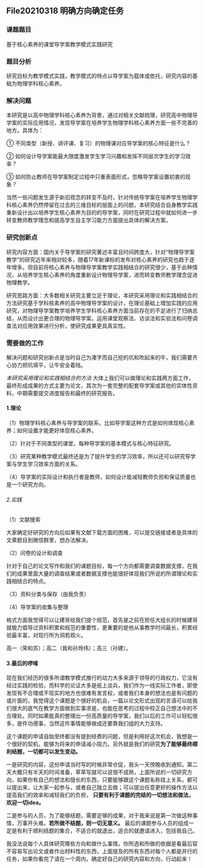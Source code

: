 ## File20210318 明确方向确定任务

### 课题题目

基于核心素养的课堂导学案教学模式实践研究

### 题目分析

研究目标为教学模式实践，教学模式的特点以导学案为载体或依托，研究内容的基础为物理学科核心素养。

### 解决问题

本研究是以高中物理学科核心素养为背景，通过对相关文献梳理，研究高中物理导学案的实际应用情况，发现导学案在培养学生物理学科核心素养方面一些不完善的地方。具体为：

① 不同类型（新授、讲评课、复习）的物理课对应导学案的核心特征是什么？

② 如何设计导学案能最大限度激发学生学习兴趣和发挥不同层次学生的学习效率？

③ 如何防止教师在导学案制定过程中只重表面形式，忽略导学案设置初衷的现象？

当然一些问题发生源于新旧观念的转变不及时，针对传统导学案在培养学生物理学科核心素养仍然停留在过去的三维目标的层面上的问题，本研究结合自身教学实践重新设计出以培养学生核心素养为目的的导学案，同时在研究过程中就如何进一步转变教师教学理念和提高学生自主学习能力方面提出具体的解决方案。

### 研究创新点

研究内容方面：国内关于导学案的研究著述丰富且时间跨度大，针对“物理导学案教学”的研究近年来相对较多，随着17年新课标的发布对核心素养的研究也趋于逐年增多。但目前将核心素养与物理导学案教学实践相结合的研究很少，基于此种情况，从培养学生核心素养的角度重新设计物理导学案，进而转变教师教学理念促进物理教学。

研究思路方面：大多数相关研究主要立足于理论，本研究采用理论和实践相结合的方法研究基于学科核素养的高中物理导学案的设计，在理论基础上增加实践的应用研究，对物理导学案教学培养学生学科核心素养方面当前存在的不足进行了归纳总结，从而设计出更合理的物理导学案。运用课堂观察法、访谈法和实验法和问卷调查法对应用效果进行分析，使研究成果更具真实性。

### 需要做的工作

解决问题和研究创新点是当时自己为凑字而自己挖的坑和吹起来的牛，我们需要齐心协力把坑填平，让牛安全着陆。

*本研究采用理论和实践相结合的方法* 大体上我们可以做理论和实践两方面工作，最终形成成果的方式主要为论文，其次为一套完整的配套导学案或其他的实体性资料，中期需要提交进度报告和最终的研究报告。

#### 1.理论

（1）物理学科核心素养与导学案的联系，比如导学案这种方式是如何体现核心素养；如何设置才能更好体现核心素养。

（2）针对于不同类型的课堂，每种导学案的基本模式与核心特征研究。

（3）研究某种教学模式最终还是为了提升学生的学习效率，所以还可以研究导学案与学生学习效率方面的关系。

（4）导学案的实际设计和执行者是教师，如何设计能减轻教师负担和保证质量也是一个研究方向。

###### 2.实践

（1）文献搜索

大家确定好研究的方向后如果有文献下载方面的困难，可以提交链接或者是具体的文章题目到微信群里，想办法解决。

（2）问卷的设计和调查

针对于自己的论文写作和我们的课题目标，每一个方向都需要调查数据支撑，在我们的成果里面大量的调查结果或者数据支撑也能很好体现我们所说的所谓理论和实践相结合的特点。

（3）资料分类与保存（由我负责）

（4）导学案的收集与整理 

格式方面我觉得可以让建哥给我们提个规范，首先是之前在担任大组长的时候建哥就极力倡导过资料积累和规范的重要性，更重要的是他从事教学时间最长，积累经验最丰富，对现行所为洞若观火。

高一（荣和苏）；高二（我和孙玲伟）；高三（孙建）。

#### 3.最后的啰嗦

现在我们经历的很多所谓教学模式推行的动力大多来源于领导的行政权力，它没有经过实践的检验，而科学的论证大多是纸上谈兵，我们作为一线实际工作者，即使发现有不合理或不现实的地方也很难有发言权，或者我们本身的想法也是有问题的或片面的，我觉得这个课题是个很好的机会，一篇以论文形式出现的言语可以给我们很大的底气在教学方面做到实事求是，也能在思考的过程中校正自己想法中的不合理处。同时如果能真的整理出一份高质量的导学案，我们以后的工作可以轻松很多，是件功德事，当然这件事情能够做成还要靠我们组的大力支持。

这个课题的申请自始至终都没有提到经费的问题，但是利用好这次机会，我想是一个很好的契机，能够为将来的申请减小阻力。另外就是我们的研究**为了能够最终顺利结题，一切都可以发生变动。**

一是研究的内容，这份申请当时写的时候非常仓促，我头一天傍晚收到通知，第二天大概只有半天的时间准备，草草写就可以说很不成熟，上面所说的一切研究方向，如果你有自己的想法和擅长的东西，只要能够跟这个课题名称挂上关系，都可以提出来，让大家一起参与，或者自己独立去做；可以提出任意更好的操作方法以提高我们的效率和减轻我们的负担， **只要有利于课题的完结的一切想法和做法，欢迎一切idea。**

二是参与的人员，为了能够结题，需要足够的成果，对于我来说是第一次做这种事情，万事开头难。**若所做不结题，则一切无意义。** 最后的课题参与人员的组成一定是有利于顺利结题的集合，不适合的就退出，适合的就邀请进入，包括我自己。

我没法说每个人具体研究哪些方向和做什么事情，你所选和所做的依据是看最后容不容易写出论文或者作出材料性的东西，上面提及的所有东西对每个人都是并行的任务，如果你看完了请在一个周内，确定好自己的研究内容和方向，行动起来！
